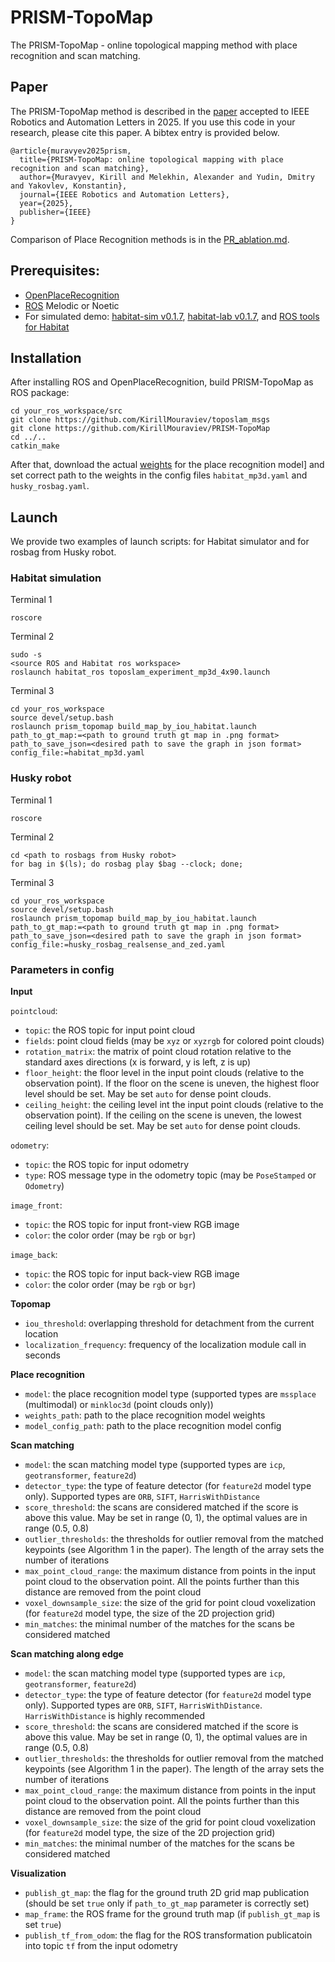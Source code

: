 # PRISM-TopoMap
The PRISM-TopoMap - online topological mapping method with place recognition and scan matching.

## Paper

The PRISM-TopoMap method is described in the [paper](https://arxiv.org/abs/2404.01674) accepted to IEEE Robotics and Automation Letters in 2025. If you use this code in your research, please cite this paper. A bibtex entry is provided below.

```
@article{muravyev2025prism,
  title={PRISM-TopoMap: online topological mapping with place recognition and scan matching},
  author={Muravyev, Kirill and Melekhin, Alexander and Yudin, Dmitry and Yakovlev, Konstantin},
  journal={IEEE Robotics and Automation Letters},
  year={2025},
  publisher={IEEE}
}
```

Comparison of Place Recognition methods is in the [PR_ablation.md](PR_ablation.md).

## Prerequisites:
- [OpenPlaceRecognition](https://github.com/alexmelekhin/openplacerecognition)
- [ROS](https://ros.org) Melodic or Noetic
- For simulated demo: [habitat-sim v0.1.7](https://github.com/facebookresearch/habitat-sim/tree/v0.1.7), [habitat-lab v0.1.7](https://github.com/facebookresearch/habitat-lab/tree/v0.1.7), and [ROS tools for Habitat](https://github.com/cnndepth/habitat_ros)

## Installation
After installing ROS and OpenPlaceRecognition, build PRISM-TopoMap as ROS package:
```
cd your_ros_workspace/src
git clone https://github.com/KirillMouraviev/toposlam_msgs
git clone https://github.com/KirillMouraviev/PRISM-TopoMap
cd ../..
catkin_make
```

After that, download the actual [weights](https://drive.google.com/file/d/1r4Nw0YqHC9PKiZXDmUAWZkOTvgporPnS/view?usp=sharing) for the place recognition model] and set correct path to the weights in the config files `habitat_mp3d.yaml` and `husky_rosbag.yaml`.

## Launch
We provide two examples of launch scripts: for Habitat simulator and for rosbag from Husky robot.

### Habitat simulation

Terminal 1
```
roscore
```

Terminal 2
```
sudo -s
<source ROS and Habitat ros workspace>
roslaunch habitat_ros toposlam_experiment_mp3d_4x90.launch
```

Terminal 3
```
cd your_ros_workspace
source devel/setup.bash
roslaunch prism_topomap build_map_by_iou_habitat.launch path_to_gt_map:=<path to ground truth gt map in .png format> path_to_save_json=<desired path to save the graph in json format> config_file:=habitat_mp3d.yaml
```

### Husky robot

Terminal 1
```
roscore
```

Terminal 2
```
cd <path to rosbags from Husky robot>
for bag in $(ls); do rosbag play $bag --clock; done;
```

Terminal 3
```
cd your_ros_workspace
source devel/setup.bash
roslaunch prism_topomap build_map_by_iou_habitat.launch path_to_gt_map:=<path to ground truth gt map in .png format> path_to_save_json=<desired path to save the graph in json format> config_file:=husky_rosbag_realsense_and_zed.yaml
```

### Parameters in config

**Input**

  `pointcloud`:
  - `topic`: the ROS topic for input point cloud
  - `fields`: point cloud fields (may be `xyz` or `xyzrgb` for colored point clouds)
  - `rotation_matrix`: the matrix of point cloud rotation relative to the standard axes directions (x is forward, y is left, z is up)
  - `floor_height`: the floor level in the input point clouds (relative to the observation point). If the floor on the scene is uneven, the highest floor level should be set. May be set `auto` for dense point clouds.
  - `ceiling_height`: the ceiling level int the input point clouds (relative to the observation point). If the ceiling on the scene is uneven, the lowest ceiling level should be set. May be set `auto` for dense point clouds.

  `odometry`:
  - `topic`: the ROS topic for input odometry
  - `type`: ROS message type in the odometry topic (may be `PoseStamped` or `Odometry`)

  `image_front`:
  - `topic`: the ROS topic for input front-view RGB image
  - `color`: the color order (may be `rgb` or `bgr`)

  `image_back`:
  - `topic`: the ROS topic for input back-view RGB image
  - `color`: the color order (may be `rgb` or `bgr`)

**Topomap**

- `iou_threshold`: overlapping threshold for detachment from the current location
- `localization_frequency`: frequency of the localization module call in seconds

**Place recognition**

- `model`: the place recognition model type (supported types are `mssplace` (multimodal) or `minkloc3d` (point clouds only))
- `weights_path`: path to the place recognition model weights
- `model_config_path`: path to the place recognition model config

**Scan matching**

- `model`: the scan matching model type (supported types are `icp`, `geotransformer`, `feature2d`)
- `detector_type`: the type of feature detector (for `feature2d` model type only). Supported types are `ORB`, `SIFT`, `HarrisWithDistance`
- `score_threshold`: the scans are considered matched if the score is above this value. May be set in range (0, 1), the optimal values are in range (0.5, 0.8)
- `outlier_thresholds`: the thresholds for outlier removal from the matched keypoints (see Algorithm 1 in the paper). The length of the array sets the number of iterations
- `max_point_cloud_range`: the maximum distance from points in the input point cloud to the observation point. All the points further than this distance are removed from the point cloud
- `voxel_downsample_size`: the size of the grid for point cloud voxelization (for `feature2d` model type, the size of the 2D projection grid)
- `min_matches`: the minimal number of the matches for the scans be considered matched

**Scan matching along edge**

- `model`: the scan matching model type (supported types are `icp`, `geotransformer`, `feature2d`)
- `detector_type`: the type of feature detector (for `feature2d` model type only). Supported types are `ORB`, `SIFT`, `HarrisWithDistance`. `HarrisWithDistance` is highly recommended
- `score_threshold`: the scans are considered matched if the score is above this value. May be set in range (0, 1), the optimal values are in range (0.5, 0.8)
- `outlier_thresholds`: the thresholds for outlier removal from the matched keypoints (see Algorithm 1 in the paper). The length of the array sets the number of iterations
- `max_point_cloud_range`: the maximum distance from points in the input point cloud to the observation point. All the points further than this distance are removed from the point cloud
- `voxel_downsample_size`: the size of the grid for point cloud voxelization (for `feature2d` model type, the size of the 2D projection grid)
- `min_matches`: the minimal number of the matches for the scans be considered matched

**Visualization**
- `publish_gt_map`: the flag for the ground truth 2D grid map publication (should be set `true` only if `path_to_gt_map` parameter is correctly set)
- `map_frame`: the ROS frame for the ground truth map (if `publish_gt_map` is set `true`)
- `publish_tf_from_odom`: the flag for the ROS transformation publicatoin into topic `tf` from the input odometry
